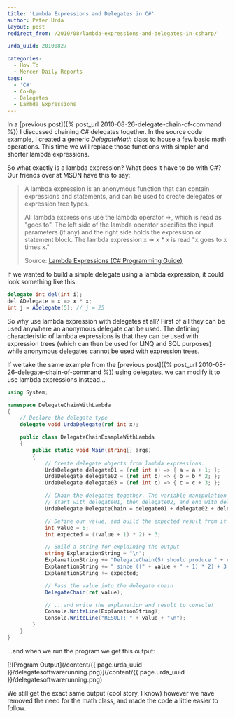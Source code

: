 ```yaml
---
title: 'Lambda Expressions and Delegates in C#'
author: Peter Urda
layout: post
redirect_from: /2010/08/lambda-expressions-and-delegates-in-csharp/

urda_uuid: 20100827

categories:
  - How To
  - Mercer Daily Reports
tags:
  - 'C#'
  - Co-Op
  - Delegates
  - Lambda Expressions
---
```


In a [previous post]({% post_url 2010-08-26-delegate-chain-of-command %}) I
discussed chaining C# delegates together. In the source code example, I created
a generic *DelegateMath* class to house a few basic math operations. This time
we will replace those functions with simpler and shorter lambda expressions.

So what exactly is a lambda expression? What does it have to do with C#? Our
friends over at MSDN have this to say:

> A lambda expression is an anonymous function that can contain expressions and
> statements, and can be used to create delegates or expression tree types.
>
> All lambda expressions use the lambda operator =>, which is read as "goes to".
> The left side of the lambda operator specifies the input parameters (if any)
> and the right side holds the expression or statement block. The lambda
> expression x => x * x is read "x goes to x times x."
>
> Source: [Lambda Expressions (C# Programming Guide)](http://msdn.microsoft.com/en-us/library/bb397687.aspx)

If we wanted to build a simple delegate using a lambda expression, it could look
something like this:

```csharp
delegate int del(int i);
del ADelegate = x => x * x;
int j = ADelegate(5); // j = 25
```

So why use lambda expression with delegates at all? First of all they can be
used anywhere an anonymous delegate can be used. The defining characteristic of
lambda expressions is that they can be used with expression trees (which can
then be used for LINQ and SQL purposes) while anonymous delegates cannot be used
with expression trees.

If we take the same example from the
[previous post]({% post_url 2010-08-26-delegate-chain-of-command %}) using
delegates, we can modify it to use lambda expressions instead...

```csharp
using System;

namespace DelegateChainWithLambda
{
    // Declare the delegate type
    delegate void UrdaDelegate(ref int x);

    public class DelegateChainExampleWithLambda
    {
        public static void Main(string[] args)
        {
            // Create delegate objects from lambda expressions.
            UrdaDelegate delegate01 = (ref int a) => { a = a + 1; };
            UrdaDelegate delegate02 = (ref int b) => { b = b * 2; };
            UrdaDelegate delegate03 = (ref int c) => { c = c + 3; };

            // Chain the delegates together. The variable manipulation will
            // start with delegate01, then delegate02, and end with delegate03.
            UrdaDelegate DelegateChain = delegate01 + delegate02 + delegate03;

            // Define our value, and build the expected result from it
            int value = 5;
            int expected = ((value + 1) * 2) + 3;

            // Build a string for explaining the output
            string ExplanationString = "\n";
            ExplanationString += "DelegateChain(5) should produce " + expected;
            ExplanationString += " since ((" + value + " + 1) * 2) + 3 = ";
            ExplanationString += expected;

            // Pass the value into the delegate chain
            DelegateChain(ref value);

            // ...and write the explanation and result to console!
            Console.WriteLine(ExplanationString);
            Console.WriteLine("RESULT: " + value + "\n");
        }
    }
}
```

...and when we run the program we get this output:

[![Program Output](/content/{{ page.urda_uuid }}/delegatesoftwarerunning.png)](/content/{{ page.urda_uuid }}/delegatesoftwarerunning.png)

We still get the exact same output (cool story, I know) however we have removed
the need for the math class, and made the code a little easier to follow.
